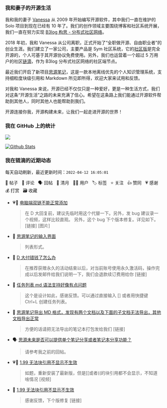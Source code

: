 ### 我和妻子的开源生活

我和我的妻子 [Vanessa](https://github.com/Vanessa219) 从 2009 年开始编写开源软件，其中我们一直在维护的 Solo 项目到现在已经有 10 年了。我们的创作领域主要围绕博客和社区系统开展，我们一直在努力实现 [B3log 构思 - 分布式社区网络](https://ld246.com/article/1546941897596)。

2018 年初，我和 Vanessa 从公司离职，正式开始了“全职做开源、自由职业者”的创业生涯。我们建立了一家公司，主要产品是 Sym 社区系统，它的[社区版](https://github.com/88250/symphony)是完全开源的，个人可基于其开源协议免费使用。另外，我们也运营着一个超过 5 万用户的社区[链滴](https://ld246.com)，作为 B3log 分布式社区网络的社区端节点。

最近我们开启了新项目[思源笔记](https://github.com/siyuan-note/siyuan)，这是一款本地离线优先的个人知识管理系统，支持细粒度块级引用和 Markdown 所见即所得，欢迎大家来试用和反馈。

对我和 Vanessa 来说，开源已经不仅仅只是一种爱好，更是一种生活方式，我们对这条“开源生活”之路的未来充满了信心。希望在这条路上我们能通过开源软件帮助到其他人，同时其他人也能帮助到我们。

开源连接你我，开源构建未来，让我们一起走进开源的世界！

### 我在 GitHub 上的统计

<a title="Hits" target="_blank" href="https://github.com/88250/88250"><img src="https://hits.b3log.org/88250/88250.svg"></a>

[![Github Stats](https://github-readme-stats.vercel.app/api?username=88250&theme=tokyonight&show_icons=true)](https://github.com/88250)

<!--events start -->

### 我在链滴的近期动态

每天自动刷新，最近更新时间：`2022-04-12 16:05:01`

📝 帖子 &nbsp; 💬 评论 &nbsp; 🗣 回帖 &nbsp; 🌙 清月 &nbsp; 👨‍💻 用户 &nbsp; 🏷️ 标签 &nbsp; ⭐️ 关注 &nbsp; 👍 赞同 &nbsp; 💗 感谢 &nbsp; 💰 打赏 &nbsp; 🗃 收藏

* 💗💬 [电脑端双链不能正常添加](https://ld246.com/article/1649748423976/comment/1649748629817#comments)

  > 在 D 大回复前，建议先临时用这个代替一下。另外，发 bug 建议录一个视频，这样比较直观。 另外，这个 bug 下个版本修复。详见如下。 [链接] [图片]
* 💬 [思源笔记的输入界面](https://ld246.com/article/1638156365762/comment/1649746362676#comments)

  > 列表形式。
* 💬 [D 大付错钱了怎么办](https://ld246.com/article/1649743269110/comment/1649746232140#comments)

  > 在推荐获赠永久的活动结束以后，对当前账号使用永久激活码，操作完成以后发邮件给我们说明一下，我们会退款续订费用给你 [链接]
* 💬 [任务列表 md 语法支持好像有点问题](https://ld246.com/article/1649695663460/comment/1649737524095#comments)

  > 这个是设计如此，感谢反馈。可以通过直接输入 [] 或者用快捷键 Ctrl+L 创建任务列表。
* 💬 [思源笔记导出 MD 格式，发现有两个文档以及下面的子文档无法导出，其他文档导出正常](https://ld246.com/article/1649733306560/comment/1649737490827#comments)

  > 方便的话请把无法导出的笔记本打包发给我们 [链接]
* 🗣 [思源未来是否可以提供单个笔记分享或者笔记本分享功能？](https://ld246.com/article/1649692275358/comment/1649733661191#comments)

  > 请参考我之前的回帖。
* 💗📝 [1.99 无法块引用不显示不生效](https://ld246.com/article/1649734403925)

  > 如题，重新安装了最新版，但是[[或者((的块引用都不会显示，不知道啥情况 [视频]
* 💬 [1.99 无法块引用不显示不生效](https://ld246.com/article/1649734403925/comment/1649737367455#comments)

  > 感谢反馈，下个版修复 [链接]


<!--events end -->

